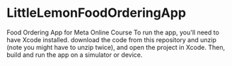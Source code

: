 # LittleLemonFoodOrderingApp
Food Ordering App for Meta Online Course
To run the app, you'll need to have Xcode installed. download the code from this repository and unzip (note you might have to unzip twice), and open the project in Xcode. Then, build and run the app on a simulator or device.

